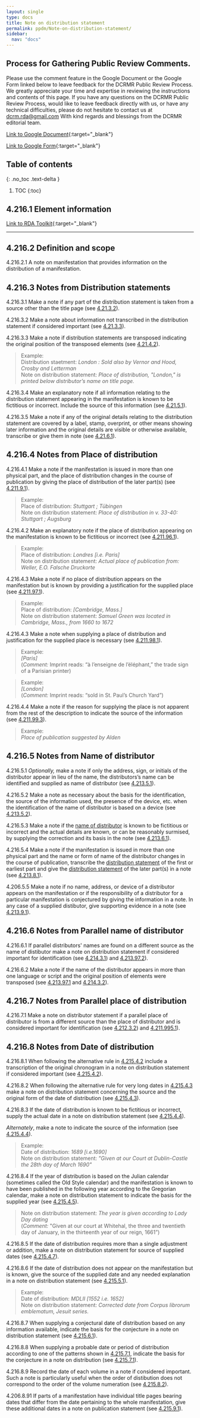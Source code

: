 ```yaml
---
layout: single
type: docs
title: Note on distribution statement
permalink: ppdm/Note-on-distribution-statement/
sidebar:
  nav: "docs"
---
```



## Process for Gathering Public Review Comments.
Please use the comment feature in the Google Document or the Google Form linked below to leave feedback for the DCRMR Public Review Process.  We greatly appreciate your time and expertise in reviewing the instructions and contents of this page.  If you have any questions on the DCRMR Public Review Process, would like to leave feedback directly with us, or have any technical difficulties, please do not hesitate to contact us at dcrm.rda@gmail.com  With kind regards and blessings from the DCRMR editorial team.

[Link to Google Document](https://docs.google.com/document/d/1_Gh-JT9voqgvhE2uBjVDrTsmdvDIldJTfzdWthVHq8g){:target="_blank"}

[Link to Google Form](https://docs.google.com/forms/d/e/1FAIpQLSdNtJkbY1mngdTcvCoB7zZcpaIuuKHvlbyiidP-QunDy14VcQ/viewform){:target="_blank"}

## Table of contents
{: .no_toc .text-delta }

1. TOC
{:toc}


## 4.216.1 Element information

[Link to RDA Toolkit](https://beta.rdatoolkit.org/Content/Index?externalId=en-US_ala-c00aea47-ad2e-36bd-b358-6a8389c5dc62){:target="_blank"}

---

## 4.216.2 Definition and scope

<a name="4.216.2.1">4.216.2.1</a> A note on manifestation that provides information on the distribution of a manifestation.

## 4.216.3 Notes from Distribution statements

<a name="4.216.3.1">4.216.3.1</a>  Make a note if any part of the distribution statement is taken from a source other than the title page (see [4.21.3.2](/DCRMR/ppdm/Distribution-statement/#4.21.3.2)).

<a name="4.216.3.2">4.216.3.2</a> Make a note about information not transcribed in the distribution statement if considered important (see [4.21.3.3](/DCRMR/ppdm/Distribution-statement/#4.21.3.3)).

<a name="4.216.3.3">4.216.3.3</a> Make a note if distribution statements are transposed indicating the original position of the transposed elements (see [4.21.4.2](/DCRMR/ppdm/Distribution-statement/#4.21.4.2)).

>Example:  
>Distribution staetment: <CITE>London : Sold also by Vernor and Hood, Crosby and Letterman</CITE>  
>Note on distribution statement: <CITE>Place of distribution, "London," is printed below distributor’s name on title page.</CITE>

<a name="4.216.3.4">4.216.3.4</a> Make an explanatory note if all information relating to the distribution statement appearing in the manifestation is known to be fictitious or incorrect. Include the source of this information (see [4.21.5.1](/DCRMR/ppdm/Distribution-statement/#4.21.5.1)).

<a name="4.216.3.5">4.216.3.5</a> Make a note if any of the original details relating to the distribution statement are covered by a label, stamp, overprint, or other means showing later information and the original details are visible or otherwise available, transcribe or give them in note (see [4.21.6.1](/DCRMR/ppdm/Distribution-statement/#4.21.6.1)).

## 4.216.4 Notes from Place of distribution

<a name="4.216.4.1">4.216.4.1</a> Make a note if the manifestation is issued in more than one physical part, and the place of distribution changes in the course of publication by giving the place of distribution of the later part(s) (see [4.211.9.1](/DCRMR/ppdm/Place-of-distribution/#4.211.9.1)).

>Example:  
>Place of distribution: <CITE>Stuttgart ; Tübingen</CITE>  
>Note on distribution statement: <CITE>Place of distribution in v. 33-40: Stuttgart ; Augsburg</CITE>

<a name="4.216.4.2">4.216.4.2</a> Make an explanatory note if the place of distribution appearing on the manifestation is known to be fictitious or incorrect (see [4.211.96.1](/DCRMR/ppdm/Place-of-distribution/#4.211.96.1)).

>Example:  
>Place of distribution: <CITE>Londres [i.e. Paris]</CITE>  
>Note on distribution statement: <CITE>Actual place of publication from: Weller, E.O.  Falsche Druckorte</CITE>

<a name="4.216.4.3">4.216.4.3</a> Make a note if no place of distribution appears on the manifestation but is known by providing a justification for the supplied place (see [4.211.97.1](/DCRMR/ppdm/Place-of-distribution/#4.211.97.1)).

>Example:  
>Place of distribution: <CITE>[Cambridge, Mass.]</CITE>  
>Note on distribution statement: <CITE>Samuel Green was located in Cambridge, Mass., from 1660 to 1672</CITE>

<a name="4.216.4.3">4.216.4.3</a> Make a note when supplying a place of distribution and justification for the supplied place is necessary (see [4.211.98.1](/DCRMR/ppdm/Place-of-distribution/#4.221.98.1)).

>Example:  
> <CITE>[Paris]</CITE>  
>(*Comment:* Imprint reads: “à l’enseigne de l’éléphant,” the trade sign of a Parisian printer)

>Example:  
><CITE>[London]</CITE>  
>(*Comment:* Imprint reads: “sold in St. Paul’s Church Yard”)

<a name="4.216.4.4">4.216.4.4</a> Make a note if the reason for supplying the place is not apparent from the rest of the description to indicate the source of the information (see [4.211.99.3](/DCRMR/ppdm/Place-of-distribution/#4.211.99.3)).

>Example:  
><CITE>Place of publication suggested by Alden</CITE>

## 4.216.5 Notes from Name of distributor

<a name="4.216.5.1">4.216.5.1</a> *Optionally,* make a note if only the address, sign, or initials of the distributor appear in lieu of the name, the distributors’s name can be identified and supplied as name of distributor (see [4.213.5.1](/DCRMR/ppdm/Name-of-distributor/#4.213.5.1)).

<a name="4.216.5.2">4.216.5.2</a> Make a note as necessary about the basis for the identification, the source of the information used, the presence of the device, etc. when the identification of the name of distributor is based on a device (see [4.213.5.2](/DCRMR/ppdm/Name-of-distributor/#4.213.5.2)).

<a name="4.216.5.3">4.216.5.3</a> Make a note if the [name of distributor](/DCRMR/ppdm/Name-of-distributor/) is known to be fictitious or incorrect and the actual details are known, or can be reasonably surmised, by supplying the correction and its basis in the note (see [4.213.6.1](/DCRMR/ppdm/Name-of-distributor/#4.213.6.1)).

<a name="4.216.5.4">4.216.5.4</a> Make a note if the manifestation is issued in more than one physical part and the name or form of name of the distributor changes in the course of publication, transcribe the [distribution statement](/DCRMR/ppdm/Distribution-statement/) of the first or earliest part and give the [distribution statement](/DCRMR/ppdm/Distribution-statement/) of the later part(s) in a note (see [4.213.8.1](/DCRMR/ppdm/Name-of-distributor/#4.213.8.1)).

<a name="4.216.5.5">4.206.5.5</a> Make a note if no name, address, or device of a distributor appears on the manifestation or if the responsibility of a distributor for a particular manifestation is conjectured by giving the information in a note. In any case of a supplied distibutor, give supporting evidence in a note (see [4.213.9.1](/DCRMR/ppdm/Name-of-distributor/#4.213.9.1)).

## 4.216.6 Notes from Parallel name of distributor

<a name="4.216.6.1">4.216.6.1</a> If parallel distributors' names are found on a different source as the name of distibutor make a note on distribution statement if considered important for identification (see [4.214.3.1](/DCRMR/ppdm/Parallel-name-of-distributor/#4.214.3.1)) and [4.213.97.2](/DCRMR/ppdm/Name-of-distributor/#4.213.97.2)).

<a name="4.216.6.2">4.216.6.2</a> Make a note if the name of the distributor appears in more than one language or script and the original position of elements were transposed (see [4.213.97.1](/DCRMR/ppdm/Name-of-distributor/#4.213.97.1) and [4.214.3.2](/DCRMR/ppdm/Parallel-name-of-distributor/#4.214.3.2)).

## 4.216.7 Notes from Parallel place of distribution

<a name="4.216.7.1">4.216.7.1</a> Make a note on distributor statement if a parallel place of distributor is from a different source than the place of distributor and is considered important for identification (see [4.212.3.2](/DCRMR/ppdm/Parallel-place-of-distribution/#4.212.3.2)) and [4.211.995.1](/DCRMR/ppdm/Place-of-distribution/#4.211.995.1)).

## 4.216.8 Notes from Date of distribution

<a name="4.216.8.1">4.216.8.1</a> When following the alternative rule in [4.215.4.2](/DCRMR/ppdm/Date-of-distribution/#4.215.4.2) include a transcription of the original chronogram in a note on distribution statement if considered important (see [4.215.4.2](/DCRMR/ppdm/Date-of-distribution/#4.215.4.2)).

<a name="4.216.8.2">4.216.8.2</a> When following the alternative rule for very long dates in [4.215.4.3](/DCRMR/ppdm/Date-of-distribution/#4.215.4.3) make a note on distribution statement concerning the source and the original form of the date of distribution (see [4.215.4.3](/DCRMR/ppdm/Date-of-distribution/#4.215.4.3)).

<a name="4.216.8.3">4.216.8.3</a>  If the date of distribution is known to be fictitious or incorrect, supply the actual date in a note on distribution statement (see [4.215.4.4](/DCRMR/ppdm/Date-of-distribution/#4.215.4.4)).

*Alternately*, make a note to indicate the source of the information (see [4.215.4.4](/DCRMR/ppdm/Date-of-distribution/#4.215.4.4)).

>Example:  
>Date of distribution: <CITE>1689 [i.e.1690]</CITE>  
>Note on distribution statement: <CITE>"Given at our Court at Dublin-Castle the 28th day of March 1690"</CITE>

<a name="4.216.8.4">4.216.8.4</a> If the year of distribution is based on the Julian calendar (sometimes called the Old Style calendar) and the manifestation is known to have been published in the following year according to the Gregorian calendar, make a note on distribution statement to indicate the basis for the supplied year (see [4.215.4.5](/DCRMR/ppdm/Date-of-distribution/#4.215.4.5)).

>Note on distribution statement: <CITE>The year is given according to Lady Day dating</CITE>  
>(*Comment:* "Given at our court at Whitehal, the three and twentieth day of January, in the thirteenth year of our reign, 1661”)

<a name="4.216.8.5">4.216.8.5</a>  If the date of distribution requires more than a single adjustment or addition, make a note on distribution statement for source of supplied dates (see  [4.215.4.7](/DCRMR/ppdm/Date-of-distribution/#4.215.4.7)).

<a name="4.216.8.6">4.216.8.6</a> If the date of distribution does not appear on the manifestation but is known, give the source of the supplied date and any needed explanation in a note on distribution statement (see [4.215.5.1](/DCRMR/ppdm/Date-of-distribution/#4.215.5.1)).

>Example:  
>Date of distribution: <CITE>MDLII [1552 i.e. 1652]</CITE>  
>Note on distribution statement: <CITE>Corrected date from Corpus librorum emblematum, Jesuit series.</CITE>

<a name="4.216.8.7">4.216.8.7</a> When supplying a conjectural date of distribution based on any information available, indicate the basis for the conjecture in a note on distribution statement (see [4.215.6.1](/DCRMR/ppdm/Date-of-distribution/#4.215.6.1)).

<a name="4.216.8.8">4.216.8.8</a> When supplying a probable date or period of distribution according to one of the patterns shown in  [4.215.7.1](/DCRMR/ppdm/Date-of-distribution/#4.215.7.1), indicate the basis for the conjecture in a note on distribution (see [4.215.7.1](/DCRMR/ppdm/Date-of-distribution/#4.215.7.1)).

<a name="4.216.8.9">4.216.8.9</a> Record the date of each volume in a note if considered important. Such a note is particularly useful when the order of distibution does not correspond to the order of the volume numeration (see [4.215.8.2](/DCRMR/ppdm/Date-of-distribution/#4.215.8.2)).

<a name="4.216.8.91">4.206.8.91</a> If parts of a manifestation have individual title pages bearing dates that differ from the date pertaining to the whole manifestation, give these additional dates in a note on publication statement (see [4.215.9.1](/DCRMR/ppdm/Date-of-distribution/#4.215.9.1)).